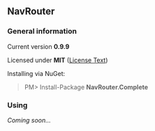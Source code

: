 ## NavRouter

### General information
Current version **0.9.9**

Licensed under **MIT** ([License Text](http://opensource.org/licenses/MIT))

Installing via NuGet:
> PM> Install-Package **NavRouter.Complete**

### Using
_Coming soon..._